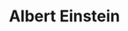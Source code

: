 ---
layout: profile
title: Albert Einstein
description:
permalink: /people/einstein

profile:
    name: Albert Einstein
    id: einstein
    align: left
    title: Professor, UVa
    image: prof_pic.jpg
    bio: bio/einstein.md
    image_circular: false # crops the image to make it circular
    more_info:
---